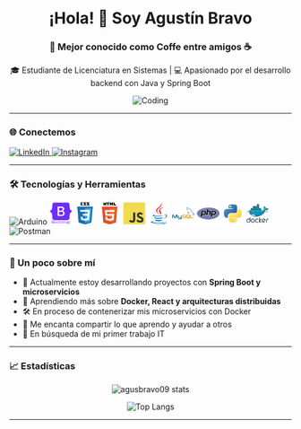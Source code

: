 <h1 align="center">¡Hola! 👋 Soy Agustín Bravo</h1>
<h3 align="center">🧉 Mejor conocido como Coffe entre amigos ☕</h3>
<p align="center">🎓 Estudiante de Licenciatura en Sistemas | 💻 Apasionado por el desarrollo backend con Java y Spring Boot</p>

<p align="center">
  <img src="https://media.tenor.com/CzdMW7wnLn8AAAAM/coding.gif" alt="Coding" width="400"/>
</p>

---

### 🌐 Conectemos

<p align="left">
  <a href="https://linkedin.com/in/agusbravo" target="_blank">
    <img src="https://img.shields.io/badge/LinkedIn-Agustín%20Bravo-blue?style=for-the-badge&logo=linkedin" alt="LinkedIn"/>
  </a>
  <a href="https://instagram.com/agusbravo.09" target="_blank">
    <img src="https://img.shields.io/badge/Instagram-@agusbravo.09-E4405F?style=for-the-badge&logo=instagram&logoColor=white" alt="Instagram"/>
  </a>
</p>

---

### 🛠️ Tecnologías y Herramientas

<p align="left">
  <img src="https://cdn.worldvectorlogo.com/logos/arduino-1.svg" alt="Arduino" width="40" height="40"/>
  <img src="https://raw.githubusercontent.com/devicons/devicon/master/icons/bootstrap/bootstrap-plain-wordmark.svg" alt="Bootstrap" width="40" height="40"/>
  <img src="https://raw.githubusercontent.com/devicons/devicon/master/icons/css3/css3-original-wordmark.svg" alt="CSS3" width="40" height="40"/>
  <img src="https://raw.githubusercontent.com/devicons/devicon/master/icons/html5/html5-original-wordmark.svg" alt="HTML5" width="40" height="40"/>
  <img src="https://raw.githubusercontent.com/devicons/devicon/master/icons/javascript/javascript-original.svg" alt="JavaScript" width="40" height="40"/>
  <img src="https://raw.githubusercontent.com/devicons/devicon/master/icons/java/java-original.svg" alt="Java" width="40" height="40"/>
  <img src="https://raw.githubusercontent.com/devicons/devicon/master/icons/mysql/mysql-original-wordmark.svg" alt="MySQL" width="40" height="40"/>
  <img src="https://raw.githubusercontent.com/devicons/devicon/master/icons/php/php-original.svg" alt="PHP" width="40" height="40"/>
  <img src="https://raw.githubusercontent.com/devicons/devicon/master/icons/python/python-original.svg" alt="Python" width="40" height="40"/>
  <img src="https://raw.githubusercontent.com/devicons/devicon/master/icons/docker/docker-original-wordmark.svg" alt="Docker" width="40" height="40"/>
  <img src="https://www.vectorlogo.zone/logos/getpostman/getpostman-icon.svg" alt="Postman" width="40" height="40"/>
</p>

---

### 🚀 Un poco sobre mí

- 🔭 Actualmente estoy desarrollando proyectos con **Spring Boot y microservicios**
- 🧠 Aprendiendo más sobre **Docker, React y arquitecturas distribuidas**
- 🛠️ En proceso de contenerizar mis microservicios con Docker
- 💬 Me encanta compartir lo que aprendo y ayudar a otros
- 🎯 En búsqueda de mi primer trabajo IT

---

### 📈 Estadísticas

<p align="center">
  <img src="https://github-readme-stats.vercel.app/api?username=agusbravo09&show_icons=true&theme=tokyonight" alt="agusbravo09 stats"/>
</p>
<p align="center">
  <img src="https://github-readme-stats.vercel.app/api/top-langs/?username=agusbravo09&layout=compact&theme=tokyonight" alt="Top Langs"/>
</p>

---
